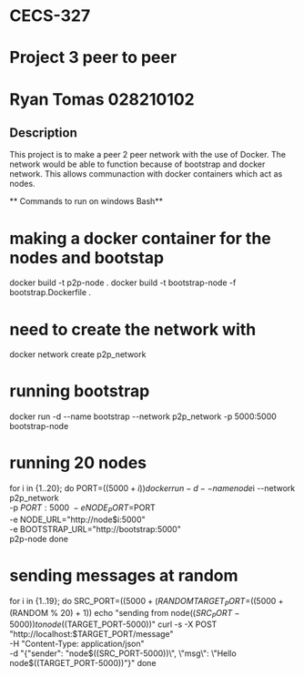 # CECS-327
# Project 3 peer to peer
# Ryan Tomas 028210102

## Description
This project is to make a peer 2 peer network with the use of Docker. The network would be able to function because of bootstrap and docker network. This allows communaction with docker containers which act as nodes.

** Commands to run on windows Bash**
# making a docker container for the nodes and bootstap
docker build -t p2p-node .
docker build -t bootstrap-node -f bootstrap.Dockerfile .
# need to create the network with 
docker network create p2p_network
# running bootstrap
docker run -d --name bootstrap --network p2p_network -p 5000:5000 bootstrap-node
# running 20 nodes
for i in {1..20}; do
PORT=$((5000 + i))
docker run -d --name node$i --network p2p_network \
    -p $PORT:5000 \
    -e NODE_PORT=$PORT \
    -e NODE_URL="http://node$i:5000" \
    -e BOOTSTRAP_URL="http://bootstrap:5000" \
    p2p-node
done

# sending messages at random
for i in {1..19}; do
SRC_PORT=$((5000 + (RANDOM % 20) + 1))
TARGET_PORT=$((5000 + (RANDOM % 20) + 1))
echo "sending from node$((SRC_PORT-5000)) to node$((TARGET_PORT-5000))"
curl -s -X POST "http://localhost:$TARGET_PORT/message" \
    -H "Content-Type: application/json" \
    -d "{\"sender\": \"node$((SRC_PORT-5000))\", \"msg\": \"Hello node$((TARGET_PORT-5000))\"}"
done
